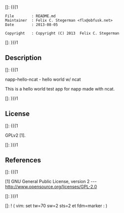 []: {{{1

    File        : README.md
    Maintainer  : Felix C. Stegerman <flx@obfusk.net>
    Date        : 2013-08-05

    Copyright   : Copyright (C) 2013  Felix C. Stegerman

[]: }}}1

## Description
[]: {{{1

  napp-hello-ncat - hello world w/ ncat

  This is a hello world test app for napp made with ncat.

[]: }}}1

## License
[]: {{{1

  GPLv2 [1].

[]: }}}1

## References
[]: {{{1

  [1] GNU General Public License, version 2
  --- http://www.opensource.org/licenses/GPL-2.0

[]: }}}1

[]: ! ( vim: set tw=70 sw=2 sts=2 et fdm=marker : )
